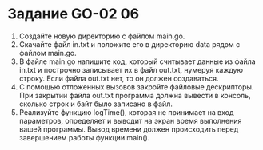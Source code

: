 # Задание GO-02 06

1. Создайте новую директорию с файлом main.go.
2. Скачайте файл in.txt и положите его в директорию data рядом с файлом main.go.
3. В файле main.go напишите код, который считывает данные из файла in.txt и построчно записывает их в файл out.txt, нумеруя каждую строку. Если файла out.txt нет, то он должен создаваться.
4. С помощью отложенных вызовов закройте файловые дескрипторы. При закрытии файла out.txt программа должна вывести в консоль, сколько строк и байт было записано в файл.
5. Реализуйте функцию logTime(), которая не принимает на вход параметров, определяет и выводит на экран время выполнения вашей программы. Вывод времени должен происходить перед завершением работы функции main().